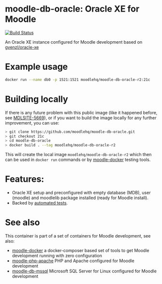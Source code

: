 # moodle-db-oracle: Oracle XE for Moodle
[![Build Status](https://travis-ci.com/moodlehq/moodle-db-oracle.svg?branch=master)](https://travis-ci.com/moodlehq/moodle-db-oracle)

An Oracle XE instance configured for Moodle development based on [gvenzl/oracle-xe](https://github.com/gvenzl/oci-oracle-xe)

# Example usage

```bash
docker run --name db0 -p 1521:1521 moodlehq/moodle-db-oracle-r2:21c
```
# Building locally

If there is any future problem with this public image (like it happened before, see [MDLSITE-5669](https://tracker.moodle.org/browse/MDLSITE-5669)), or if you want to build the image locally for any further improvement, you can use:

```bash
> git clone https://github.com/moodlehq/moodle-db-oracle.git
> git checkout 21c
> cd moodle-db-oracle
> docker build . --tag moodlehq/moodle-db-oracle-r2
```
This will create the local image `moodlehq/moodle-db-oracle-r2` which then can be used in `docker run` commands or by [moodle-docker](https://github.com/moodlehq/moodle-docker) testing tools.

# Features:
* Oracle XE setup and preconfigured with empty database (MDB), user (moodle) and moodlelib package installed (ready for Moodle install).
* Backed by [automated tests](https://travis-ci.com/moodlehq/moodle-db-oracle).

# See also
This container is part of a set of containers for Moodle development, see also:

* [moodle-docker](https://github.com/moodlehq/moodle-docker) a docker-composer based set of tools to get Moodle development running with zero configuration
* [moodle-php-apache](https://github.com/moodlehq/moodle-php-apache) PHP and Apache configured for Moodle development
* [moodle-db-mssql](https://github.com/moodlehq/moodle-db-mssql) Microsoft SQL Server for Linux configured for Moodle development
